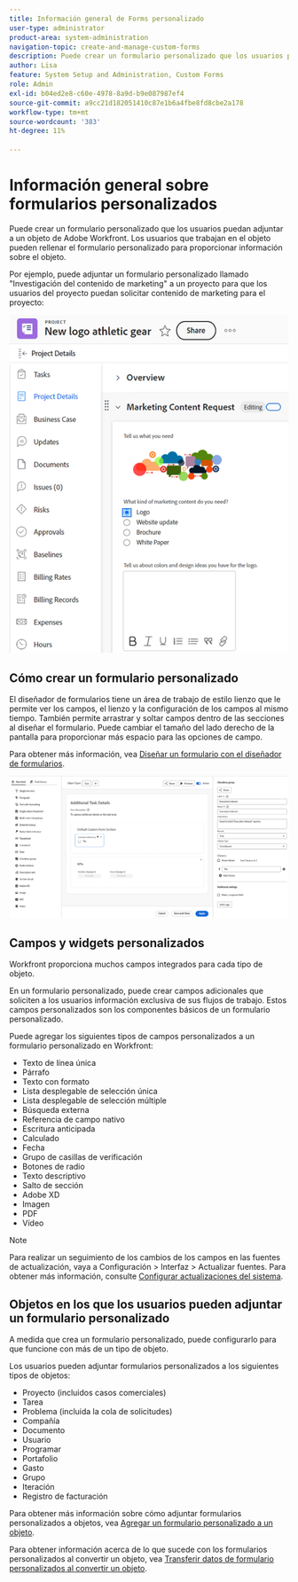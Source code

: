 ```yaml
---
title: Información general de Forms personalizado
user-type: administrator
product-area: system-administration
navigation-topic: create-and-manage-custom-forms
description: Puede crear un formulario personalizado que los usuarios puedan adjuntar a un objeto de Adobe Workfront. Los usuarios que trabajan en el objeto pueden rellenar el formulario personalizado para proporcionar información sobre el objeto.
author: Lisa
feature: System Setup and Administration, Custom Forms
role: Admin
exl-id: b04ed2e8-c60e-4978-8a9d-b9e087987ef4
source-git-commit: a9cc21d182051410c87e1b6a4fbe8fd8cbe2a178
workflow-type: tm+mt
source-wordcount: '383'
ht-degree: 11%

---
```


# Información general sobre formularios personalizados

<!--Audited: 12/2023-->

Puede crear un formulario personalizado que los usuarios puedan adjuntar a un objeto de Adobe Workfront. Los usuarios que trabajan en el objeto pueden rellenar el formulario personalizado para proporcionar información sobre el objeto.

Por ejemplo, puede adjuntar un formulario personalizado llamado &quot;Investigación del contenido de marketing&quot; a un proyecto para que los usuarios del proyecto puedan solicitar contenido de marketing para el proyecto:

![](assets/see-image-details-page.png)

## Cómo crear un formulario personalizado

El diseñador de formularios tiene un área de trabajo de estilo lienzo que le permite ver los campos, el lienzo y la configuración de los campos al mismo tiempo. También permite arrastrar y soltar campos dentro de las secciones al diseñar el formulario. Puede cambiar el tamaño del lado derecho de la pantalla para proporcionar más espacio para las opciones de campo.

Para obtener más información, vea [Diseñar un formulario con el diseñador de formularios](/help/quicksilver/administration-and-setup/customize-workfront/create-manage-custom-forms/form-designer/design-a-form/design-a-form.md).

![Diseñador de formularios de ejemplo](assets/form-designer-example.png)

## Campos y widgets personalizados

Workfront proporciona muchos campos integrados para cada tipo de objeto.

En un formulario personalizado, puede crear campos adicionales que soliciten a los usuarios información exclusiva de sus flujos de trabajo. Estos campos personalizados son los componentes básicos de un formulario personalizado.

Puede agregar los siguientes tipos de campos personalizados a un formulario personalizado en Workfront:

* Texto de línea única
* Párrafo
* Texto con formato
* Lista desplegable de selección única
* Lista desplegable de selección múltiple
* Búsqueda externa
* Referencia de campo nativo
* Escritura anticipada
* Calculado
* Fecha
* Grupo de casillas de verificación
* Botones de radio
* Texto descriptivo
* Salto de sección
* Adobe XD
* Imagen
* PDF
* Vídeo

>[!NOTE]
>
>Para realizar un seguimiento de los cambios de los campos en las fuentes de actualización, vaya a Configuración > Interfaz > Actualizar fuentes. Para obtener más información, consulte [Configurar actualizaciones del sistema](/help/quicksilver/administration-and-setup/set-up-workfront/system-tracked-update-feeds/configure-system-updates.md).

## Objetos en los que los usuarios pueden adjuntar un formulario personalizado

A medida que crea un formulario personalizado, puede configurarlo para que funcione con más de un tipo de objeto.

Los usuarios pueden adjuntar formularios personalizados a los siguientes tipos de objetos:

* Proyecto (incluidos casos comerciales)
* Tarea
* Problema (incluida la cola de solicitudes)
* Compañía
* Documento
* Usuario
* Programar
* Portafolio
* Gasto
* Grupo
* Iteración
* Registro de facturación

Para obtener más información sobre cómo adjuntar formularios personalizados a objetos, vea [Agregar un formulario personalizado a un objeto](../../../workfront-basics/work-with-custom-forms/add-a-custom-form-to-an-object.md).

Para obtener información acerca de lo que sucede con los formularios personalizados al convertir un objeto, vea [Transferir datos de formulario personalizados al convertir un objeto](/help/quicksilver/administration-and-setup/customize-workfront/create-manage-custom-forms/transfer-custom-form-data-larger-item.md).


